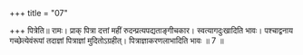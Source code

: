 +++
title = "07"

+++
पित्रेति॥ रामः। प्राक् पित्रा दत्तां महीं रुदन्प्रत्यपद्यताङ्गीचकार। स्वत्यागदुःखादिति भावः। पश्चाद्वनाय गच्छेत्येवंरूपां तदाज्ञां पित्राज्ञां मुदितोऽग्रहीत्। पित्राज्ञाकरणलाभादिति भावः ॥ 7 ॥